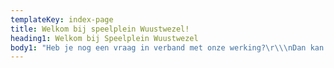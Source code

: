 ```yaml
---
templateKey: index-page
title: Welkom bij speelplein Wuustwezel!
heading1: Welkom bij Speelplein Wuustwezel
body1: "Heb je nog een vraag in verband met onze werking?\r\\\nDan kan u ons contacteren via speelpleinww@gmail.com of via de facebookpagina\r\n\n\r\n\nVoor dringende vragen kan u terecht op het nummer 0478/17 90 08. Als we toch niet opnemen, spreek dan gerust een boodschap in. We bellen zo snel mogelijk terug.\r\n\n\r\n\nWij worden tevens ondersteund door de gemeente.\r\\\nOnze contactpersoon is de jeugdconsulent Amber Daniëls.\r\\\nHaar kan je bereiken via jeugd@wuustwezel.be."
---
```


